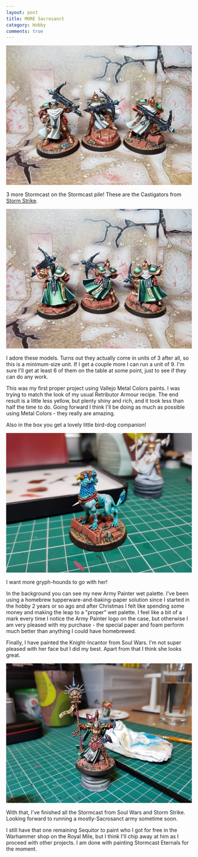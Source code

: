 ```yaml
---
layout: post
title: MORE Sacrosanct
category: Hobby
comments: true
---
```


![](/images/hobby/2020/02/castigators.jpg)

3 more Stormcast on the Stormcast pile! These are the Castigators from [Storm Strike](https://www.games-workshop.com/en-GB/Age-Of-Sigmar-Storm-Strike-2018-eng).

![](/images/hobby/2020/02/castigators-rear.jpg)

I adore these models. Turns out they actually come in units of 3 after all, so this is a minimum-size unit. If I get a couple more I can run a unit of 9. I'm sure I'll get at least 6 of them on the table at some point, just to see if they can do any work.

This was my first proper project using Vallejo Metal Colors paints. I was trying to match the look of my usual Retributor Armour recipe. The end result is a little less yellow, but plenty shiny and rich, and it took less than half the time to do. Going forward I think I'll be doing as much as possible using Metal Colors - they really are amazing.

Also in the box you get a lovely little bird-dog companion!

![](/images/hobby/2020/02/gryph-hound.jpg)

I want more gryph-hounds to go with her!

In the background you can see my new Army Painter wet palette. I've been using a homebrew tupperware-and-baking-paper solution since I started in the hobby 2 years or so ago and after Christmas I felt like spending some money and making the leap to a "proper" wet palette. I feel like a bit of a mark every time I notice the Army Painter logo on the case, but otherwise I am very pleased with my purchase - the special paper and foam perform much better than anything I could have homebrewed.

Finally, I have painted the Knight-Incantor from Soul Wars. I'm not super pleased with her face but I did my best. Apart from that I think she looks great. 

![](/images/hobby/2020/02/incantor.jpg)

With that, I've finished all the Stormcast from Soul Wars and Storm Strike. Looking forward to running a mostly-Sacrosanct army sometime soon.

I still have that one remaining Sequitor to paint who I got for free in the Warhammer shop on the Royal Mile, but I think I'll chip away at him as I proceed with other projects. I am done with painting Stormcast Eternals for the moment.